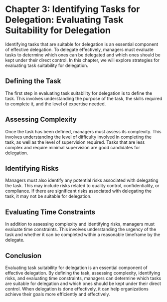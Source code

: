 Chapter 3: Identifying Tasks for Delegation: Evaluating Task Suitability for Delegation
=======================================================================================

Identifying tasks that are suitable for delegation is an essential component of effective delegation. To delegate effectively, managers must evaluate tasks to determine which ones can be delegated and which ones should be kept under their direct control. In this chapter, we will explore strategies for evaluating task suitability for delegation.

Defining the Task
-----------------

The first step in evaluating task suitability for delegation is to define the task. This involves understanding the purpose of the task, the skills required to complete it, and the level of expertise needed.

Assessing Complexity
--------------------

Once the task has been defined, managers must assess its complexity. This involves understanding the level of difficulty involved in completing the task, as well as the level of supervision required. Tasks that are less complex and require minimal supervision are good candidates for delegation.

Identifying Risks
-----------------

Managers must also identify any potential risks associated with delegating the task. This may include risks related to quality control, confidentiality, or compliance. If there are significant risks associated with delegating the task, it may not be suitable for delegation.

Evaluating Time Constraints
---------------------------

In addition to assessing complexity and identifying risks, managers must evaluate time constraints. This involves understanding the urgency of the task and whether it can be completed within a reasonable timeframe by the delegate.

Conclusion
----------

Evaluating task suitability for delegation is an essential component of effective delegation. By defining the task, assessing complexity, identifying risks, and evaluating time constraints, managers can determine which tasks are suitable for delegation and which ones should be kept under their direct control. When delegation is done effectively, it can help organizations achieve their goals more efficiently and effectively.
